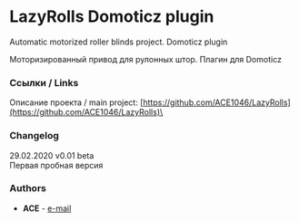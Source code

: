 ﻿# LazyRolls Domoticz plugin

Automatic motorized roller blinds project. Domoticz plugin

Моторизированный привод для рулонных штор. Плагин для Domoticz

### Ссылки / Links
Описание проекта / main project: [https://github.com/ACE1046/LazyRolls](https://github.com/ACE1046/LazyRolls)\

### Changelog

29.02.2020 v0.01 beta\
Первая пробная версия

### Authors

* **ACE** - [e-mail](mailto:a_c_e@mail.ru)
